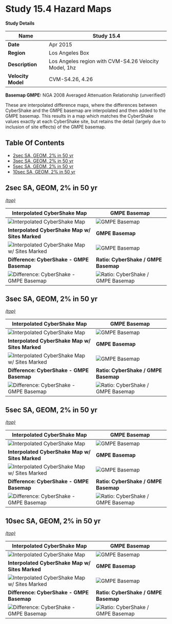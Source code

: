 # Study 15.4 Hazard Maps

**Study Details**

| **Name** | Study 15.4 |
|-----|-----|
| **Date** | Apr 2015 |
| **Region** | Los Angeles Box |
| **Description** | Los Angeles region with CVM-S4.26 Velocity Model, 1hz |
| **Velocity Model** | CVM-S4.26, 4.26 |

**Basemap GMPE:** NGA 2008 Averaged Attenuation Relationship (unverified!)

These are interpolated difference maps, where the differences between CyberShake and the GMPE basemap are interpolated and then added to the GMPE basemap. This results in a map which matches the CyberShake values exactly at each CyberShake site, but retains the detail (largely due to inclusion of site effects) of the GMPE basemap.
## Table Of Contents
* [2sec SA, GEOM, 2% in 50 yr](#2sec-sa-geom-2-in-50-yr)
* [3sec SA, GEOM, 2% in 50 yr](#3sec-sa-geom-2-in-50-yr)
* [5sec SA, GEOM, 2% in 50 yr](#5sec-sa-geom-2-in-50-yr)
* [10sec SA, GEOM, 2% in 50 yr](#10sec-sa-geom-2-in-50-yr)
## 2sec SA, GEOM, 2% in 50 yr
*[(top)](#table-of-contents)*

| **Interpolated CyberShake Map** | **GMPE Basemap** |
|-----|-----|
| ![Interpolated CyberShake Map](resources/map_2s_GEOM_2in50_interpolated.png) | ![GMPE Basemap](resources/map_2s_GEOM_2in50_basemap.png) |
| **Interpolated CyberShake Map w/ Sites Marked** | **GMPE Basemap** |
| ![Interpolated CyberShake Map w/ Sites Marked](resources/map_2s_GEOM_2in50_interpolated_marks.png) | ![GMPE Basemap](resources/map_2s_GEOM_2in50_basemap.png) |
| **Difference: CyberShake - GMPE Basemap** | **Ratio: CyberShake / GMPE Basemap** |
| ![Difference: CyberShake - GMPE Basemap](resources/map_2s_GEOM_2in50_diff.png) | ![Ratio: CyberShake / GMPE Basemap](resources/map_2s_GEOM_2in50_ratio.png) |

## 3sec SA, GEOM, 2% in 50 yr
*[(top)](#table-of-contents)*

| **Interpolated CyberShake Map** | **GMPE Basemap** |
|-----|-----|
| ![Interpolated CyberShake Map](resources/map_3s_GEOM_2in50_interpolated.png) | ![GMPE Basemap](resources/map_3s_GEOM_2in50_basemap.png) |
| **Interpolated CyberShake Map w/ Sites Marked** | **GMPE Basemap** |
| ![Interpolated CyberShake Map w/ Sites Marked](resources/map_3s_GEOM_2in50_interpolated_marks.png) | ![GMPE Basemap](resources/map_3s_GEOM_2in50_basemap.png) |
| **Difference: CyberShake - GMPE Basemap** | **Ratio: CyberShake / GMPE Basemap** |
| ![Difference: CyberShake - GMPE Basemap](resources/map_3s_GEOM_2in50_diff.png) | ![Ratio: CyberShake / GMPE Basemap](resources/map_3s_GEOM_2in50_ratio.png) |

## 5sec SA, GEOM, 2% in 50 yr
*[(top)](#table-of-contents)*

| **Interpolated CyberShake Map** | **GMPE Basemap** |
|-----|-----|
| ![Interpolated CyberShake Map](resources/map_5s_GEOM_2in50_interpolated.png) | ![GMPE Basemap](resources/map_5s_GEOM_2in50_basemap.png) |
| **Interpolated CyberShake Map w/ Sites Marked** | **GMPE Basemap** |
| ![Interpolated CyberShake Map w/ Sites Marked](resources/map_5s_GEOM_2in50_interpolated_marks.png) | ![GMPE Basemap](resources/map_5s_GEOM_2in50_basemap.png) |
| **Difference: CyberShake - GMPE Basemap** | **Ratio: CyberShake / GMPE Basemap** |
| ![Difference: CyberShake - GMPE Basemap](resources/map_5s_GEOM_2in50_diff.png) | ![Ratio: CyberShake / GMPE Basemap](resources/map_5s_GEOM_2in50_ratio.png) |

## 10sec SA, GEOM, 2% in 50 yr
*[(top)](#table-of-contents)*

| **Interpolated CyberShake Map** | **GMPE Basemap** |
|-----|-----|
| ![Interpolated CyberShake Map](resources/map_10s_GEOM_2in50_interpolated.png) | ![GMPE Basemap](resources/map_10s_GEOM_2in50_basemap.png) |
| **Interpolated CyberShake Map w/ Sites Marked** | **GMPE Basemap** |
| ![Interpolated CyberShake Map w/ Sites Marked](resources/map_10s_GEOM_2in50_interpolated_marks.png) | ![GMPE Basemap](resources/map_10s_GEOM_2in50_basemap.png) |
| **Difference: CyberShake - GMPE Basemap** | **Ratio: CyberShake / GMPE Basemap** |
| ![Difference: CyberShake - GMPE Basemap](resources/map_10s_GEOM_2in50_diff.png) | ![Ratio: CyberShake / GMPE Basemap](resources/map_10s_GEOM_2in50_ratio.png) |

